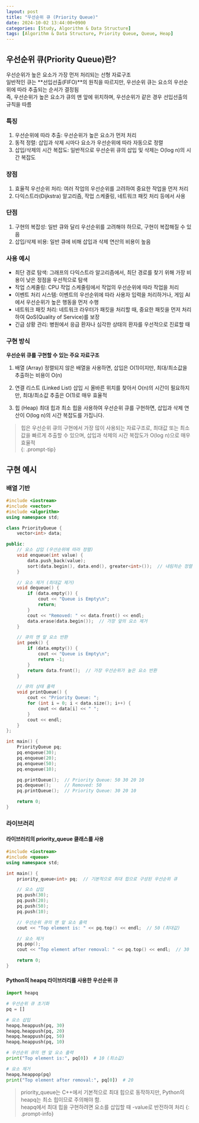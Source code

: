 ```yaml
---
layout: post
title: "우선순위 큐 (Priority Queue)"
date: 2024-10-02 13:44:00+0900
categories: [Study, Algorithm & Data Structure]
tags: [Algorithm & Data Structure, Priority Queue, Queue, Heap]
---
```

## 우선순위 큐(Priority Queue)란?

우선순위가 높은 요소가 가장 먼저 처리되는 선형 자료구조   
일반적인 큐는 **선입선출(FIFO)**의 원칙을 따르지만, 우선순위 큐는 요소의 우선순위에 따라 추출되는 순서가 결정됨  
즉, 우선순위가 높은 요소가 큐의 맨 앞에 위치하며, 우선순위가 같은 경우 선입선출의 규칙을 따름  

### 특징
1. 우선순위에 따라 추출: 우선순위가 높은 요소가 먼저 처리
2. 동적 정렬: 삽입과 삭제 시마다 요소가 우선순위에 따라 자동으로 정렬
3. 삽입/삭제의 시간 복잡도: 일반적으로 우선순위 큐의 삽입 및 삭제는 O(log n)의 시간 복잡도

### 장점
1. 효율적 우선순위 처리: 여러 작업의 우선순위를 고려하여 중요한 작업을 먼저 처리
2. 다익스트라(Dijkstra) 알고리즘, 작업 스케줄링, 네트워크 패킷 처리 등에서 사용

### 단점
1. 구현의 복잡성: 일반 큐와 달리 우선순위를 고려해야 하므로, 구현이 복잡해질 수 있음
2. 삽입/삭제 비용: 일반 큐에 비해 삽입과 삭제 연산의 비용이 높음

### 사용 예시
* 최단 경로 탐색: 그래프의 다익스트라 알고리즘에서, 최단 경로를 찾기 위해 가장 비용이 낮은 정점을 우선적으로 탐색
* 작업 스케줄링: CPU 작업 스케줄링에서 작업의 우선순위에 따라 작업을 처리
* 이벤트 처리 시스템: 이벤트의 우선순위에 따라 사용자 입력을 처리하거나, 게임 AI에서 우선순위가 높은 행동을 먼저 수행
* 네트워크 패킷 처리: 네트워크 라우터가 패킷을 처리할 때, 중요한 패킷을 먼저 처리하여 QoS(Quality of Service)를 보장
* 긴급 상황 관리: 병원에서 응급 환자나 심각한 상태의 환자를 우선적으로 진료할 때


### 구현 방식
 

**우선순위 큐를 구현할 수 있는 주요 자료구조**

1. 배열 (Array)
    정렬되지 않은 배열을 사용하면, 삽입은 O(1)이지만, 최대/최소값을 추출하는 비용이 O(n)

2. 연결 리스트 (Linked List)
    삽입 시 올바른 위치를 찾아서 O(n)의 시간이 필요하지만, 최대/최소값 추출은 O(1)로 매우 효율적  

3. 힙 (Heap)
    최대 힙과 최소 힙을 사용하여 우선순위 큐를 구현하면, 삽입과 삭제 연산이 O(log n)의 시간 복잡도를 가집니다.

> 힙은 우선순위 큐의 구현에서 가장 많이 사용되는 자료구조로, 최대값 또는 최소값을 빠르게 추출할 수 있으며, 삽입과 삭제의 시간 복잡도가 O(log n)으로 매우 효율적  
{: .prompt-tip}  

## 구현 예시
### 배열 기반
```cpp
#include <iostream>
#include <vector>
#include <algorithm>
using namespace std;

class PriorityQueue {
    vector<int> data;

public:
    // 요소 삽입 (우선순위에 따라 정렬)
    void enqueue(int value) {
        data.push_back(value);
        sort(data.begin(), data.end(), greater<int>());  // 내림차순 정렬 (최대값이 맨 앞)
    }

    // 요소 제거 (최대값 제거)
    void dequeue() {
        if (data.empty()) {
            cout << "Queue is Empty\n";
            return;
        }
        cout << "Removed: " << data.front() << endl;
        data.erase(data.begin());  // 가장 앞의 요소 제거
    }

    // 큐의 맨 앞 요소 반환
    int peek() {
        if (data.empty()) {
            cout << "Queue is Empty\n";
            return -1;
        }
        return data.front();  // 가장 우선순위가 높은 요소 반환
    }

    // 큐의 상태 출력
    void printQueue() {
        cout << "Priority Queue: ";
        for (int i = 0; i < data.size(); i++) {
            cout << data[i] << " ";
        }
        cout << endl;
    }
};

int main() {
    PriorityQueue pq;
    pq.enqueue(30);
    pq.enqueue(20);
    pq.enqueue(50);
    pq.enqueue(10);

    pq.printQueue();  // Priority Queue: 50 30 20 10
    pq.dequeue();     // Removed: 50
    pq.printQueue();  // Priority Queue: 30 20 10

    return 0;
}
```

### 라이브러리

#### <queue> 라이브러리의 priority_queue 클래스를 사용   

```cpp
#include <iostream>
#include <queue>
using namespace std;

int main() {
    priority_queue<int> pq;  // 기본적으로 최대 힙으로 구성된 우선순위 큐

    // 요소 삽입
    pq.push(30);
    pq.push(20);
    pq.push(50);
    pq.push(10);

    // 우선순위 큐의 맨 앞 요소 출력
    cout << "Top element is: " << pq.top() << endl;  // 50 (최대값)

    // 요소 제거
    pq.pop();
    cout << "Top element after removal: " << pq.top() << endl;  // 30

    return 0;
}
```

#### Python의 heapq 라이브러리를 사용한 우선순위 큐

```python
import heapq

# 우선순위 큐 초기화
pq = []

# 요소 삽입
heapq.heappush(pq, 30)
heapq.heappush(pq, 20)
heapq.heappush(pq, 50)
heapq.heappush(pq, 10)

# 우선순위 큐의 맨 앞 요소 출력
print("Top element is:", pq[0])  # 10 (최소값)

# 요소 제거
heapq.heappop(pq)
print("Top element after removal:", pq[0])  # 20
```

> priority_queue는 C++에서 기본적으로 최대 힙으로 동작하지만, Python의 heapq는 최소 힙이므로 주의해야 함.  
> heapq에서 최대 힙을 구현하려면 요소를 삽입할 때 -value로 반전하여 처리
{: .prompt-info}

